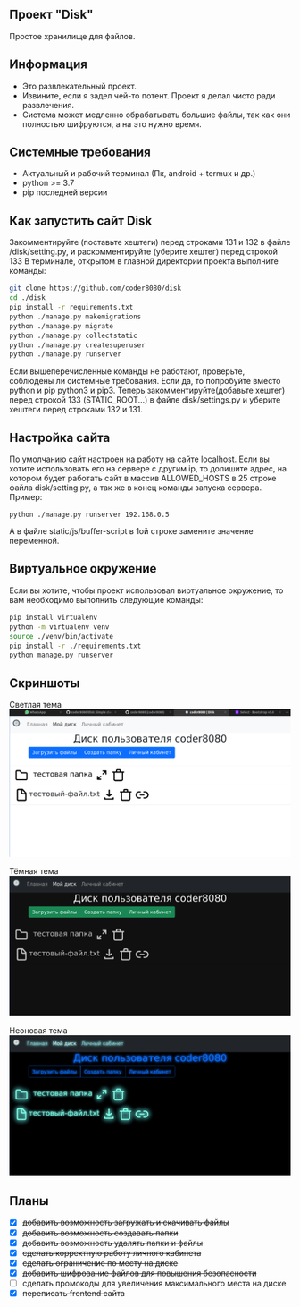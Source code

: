 <h2>Проект "Disk"</h2>

Простое хранилище для файлов.

## Информация
- Это развлекательный проект.
- Извините, если я задел чей-то потент. Проект я делал чисто ради развлечения.
- Система может медленно обрабатывать большие файлы, так как они полностью шифруются, а на это нужно время.

## Системные требования
- Актуальный и рабочий терминал (Пк, android + termux и др.)
- python >= 3.7
- pip последней версии

## Как запустить сайт Disk
Закомментируйте (поставьте хештеги) перед строками 131 и 132 в файле /disk/setting.py, и раскомментируйте (уберите хештег) перед строкой 133
В терминале, открытом в главной директории проекта выполните команды:
```bash
git clone https://github.com/coder8080/disk
cd ./disk
pip install -r requirements.txt
python ./manage.py makemigrations
python ./manage.py migrate
python ./manage.py collectstatic
python ./manage.py createsuperuser
python ./manage.py runserver
```
Если вышеперечисленные команды не работают, проверьте, соблюдены ли системные требования. Если да, то попробуйте вместо python и pip python3 и pip3.
Теперь закомментируйте(добавьте хештег) перед строкой 133 (STATIC_ROOT...) в файле disk/settings.py и уберите хештеги перед строками 132 и 131. 

## Настройка сайта
По умолчанию сайт настроен на работу на сайте localhost. Если вы хотите использовать его на сервере с другим ip, то допишите адрес, на котором будет работать сайт в массив ALLOWED_HOSTS в 25 строке файла disk/setting.py, а так же в конец команды запуска сервера. Пример:
```
python ./manage.py runserver 192.168.0.5
```
А в файле static/js/buffer-script в 1ой строке замените значение переменной. 

## Виртуальное окружение
Если вы хотите, чтобы проект использовал виртуальное окружение, то вам необходимо выполнить следующие команды:
```bash
pip install virtualenv
python -m virtualenv venv
source ./venv/bin/activate
pip install -r ./requirements.txt
python manage.py runserver
```

## Скриншоты
Светлая тема
![ошибка отображения](https://raw.githubusercontent.com/coder8080/disk/master/screenshots/light.png)

Тёмная тема
![ошибка отображения](https://raw.githubusercontent.com/coder8080/disk/master/screenshots/dark.png)

Неоновая тема
![ошибка отображения](https://raw.githubusercontent.com/coder8080/disk/master/screenshots/neon.png)

## Планы
- [X] ~~добавить возможность загружать и скачивать файлы~~
- [X] ~~добавить возможность создавать папки~~
- [X] ~~добавить возможность удалять папки и файлы~~
- [X] ~~сделать корректную работу личного кабинета~~
- [X] ~~сделать ограничение по месту на диске~~
- [X] ~~добавить шифрование файлов для повышения безопасности~~
- [ ] сделать промокоды для увеличения максимального места на диске
- [X] ~~переписать frontend сайта~~